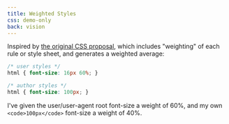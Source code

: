 ```yaml
---
title: Weighted Styles
css: demo-only
back: vision
---
```


Inspired by
[the original CSS proposal](https://www.w3.org/People/howcome/p/cascade.html),
which includes "weighting" of each rule or style sheet,
and generates a weighted average:

```css
/* user styles */
html { font-size: 16px 60%; }

/* author styles */
html { font-size: 100px; }
```

I've given the user/user-agent
root font-size
a weight of 60%,
and my own
`<code>100px</code>`
font-size
a weight of 40%.

